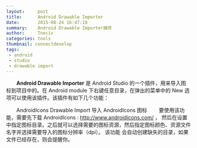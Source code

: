 ```yaml
---
layout:     post
title:      Android Drawable Importer
date:       2015-08-24 16:47:18
summary:    Android Drawable Importer插件
author:     Tneciv
categories: tools 
thumbnail: connectdevelop
tags:
 - android
 - studio
 - drawable import
---
```


&emsp;&emsp;**Android Drawable Importer** 是 Android Studio 的一个插件，用来导入图标到项目中的。在 Android module 下右键任意目录，在弹出的菜单中的 New 选项可以使用该插件。该插件有如下几个功能：

&emsp;&emsp;AndroidIcons Drawable Import 导入 AndroidIcons 图标
&emsp;&emsp;要使用该功能，需要先下载 AndroidIcons :  http://www.androidicons.com/ ， 然后在设置中指定图标目录。之后就可以选择需要的图标资源，然后指定图标颜色、资源文件名字并选择需要导入的图标分辨率（dpi）。 该功能 会自动创建缺失的目录，如果文件已经存在，则会提醒你。